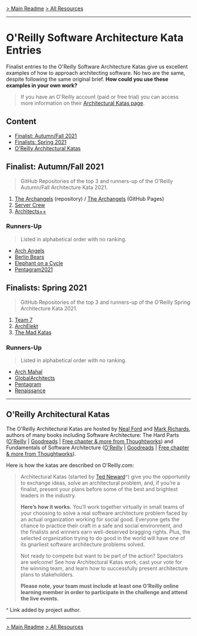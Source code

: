 [> Main Readme](../README.md)  [> All Resources](README.md)

---

# O'Reilly Software Architecture Kata Entries

Finalist entries to the O'Reilly Software Architecture Katas give us excellent examples of how to approach architecting software. No two are the same, despite following the same original brief. **How could you use these examples in your own work?**

> If you have an O'Reilly account (paid or free trial) you can access more information on their [Architectural Katas page](https://learning.oreilly.com/featured/architectural-katas/).

## Content

- <a href="#fall21">Finalist: Autumn/Fall 2021</a>
- <a href="#spring21">Finalists: Spring 2021</a>
- <a href="#oreillykatas">O'Reilly Architectural Katas</a>

<a name="fall21"></a>

## Finalist: Autumn/Fall 2021 

> GitHub Repositories of the top 3 and runners-up of the O'Reilly Autumn/Fall Architecture Kata 2021.

1. [The Archangels](https://github.com/tekiegirl/Archangels) (repository) / [The Archangels](https://tekiegirl.github.io/Archangels/) (GitHub Pages)
2. [Server Crew](https://github.com/vadagama/sever_crew)
3. [Architects++](https://github.com/chrizbo/architectural-katas-2021-fall)

### Runners-Up

> Listed in alphabetical order with no ranking.

- [Arch Angels](https://github.com/preetiagarwal26/archAngels)
- [Berlin Bears](https://github.com/AmalKhalil/berlin-bears/)
- [Elephant on a Cycle](https://github.com/sakosy/arch_katas_2021)
- [Pentagram2021](https://github.com/CruncherBigData/Pentagram2021)

<a name="spring21"></a>

## Finalists: Spring 2021

> GitHub Repositories of the top 3 and runners-up of the O'Reilly Spring Architecture Kata 2021.

1. [Team 7](https://github.com/team7katas/sysopsquad)
2. [ArchElekt](https://github.com/stitakis/ArchElekt)
3. [The Mad Katas](https://github.com/tekiegirl/TheMadKatas)

### Runners-Up

> Listed in alphabetical order with no ranking.

- [Arch Mahal](https://github.com/archkata2021t17/sysops-squad)
- [GlobalArchitects](https://github.com/archkatas-team-oreilly-21/solution)
- [Pentagram](https://github.com/amitosaurus/pentagram)
- [Renaissance](https://github.com/akryvko/architectural-katas-renaissance)

---

<a name="oreillykatas"></a>

## O'Reilly Architectural Katas

The O'Reilly Architectural Katas are hosted by [Neal Ford](http://nealford.com/) and [Mark Richards](https://developertoarchitect.com/), authors of many books including Software Architecture: The Hard Parts ([O'Reilly](https://learning.oreilly.com/library/view/software-architecture-the/9781492086888/) | [Goodreads](https://www.goodreads.com/book/show/58153482-software-architecture) | [Free chapter & more from Thoughtworks](https://www.thoughtworks.com/cn/books/software-architecture-hard-parts)) and Fundamentals of Software Architecture ([O'Reilly](https://learning.oreilly.com/library/view/fundamentals-of-software/9781492043447/) | [Goodreads](https://www.goodreads.com/book/show/44144493-fundamentals-of-software-architecture) | [Free chapter & more from Thoughtworks](https://www.thoughtworks.com/books/fundamentals-of-software-architecture)).

Here is how the katas are described on O'Reilly.com:

> Architectural Katas (started by [Ted Neward](http://blogs.tedneward.com/)^) give you the opportunity to exchange ideas, solve an architectural problem, and, if you’re a finalist, present your plans before some of the best and brightest leaders in the industry.
>
> **Here’s how it works.** You’ll work together virtually in small teams of your choosing to solve a real software architecture problem faced by an actual organization working for social good. Everyone gets the chance to practice their craft in a safe and social environment, and the finalists and winners earn well-deserved bragging rights. Plus, the selected organization trying to do good in the world will have one of its gnarliest software architecture problems solved.
>
> Not ready to compete but want to be part of the action? Spectators are welcome! See how Architectural Katas work, cast your vote for the winning team, and learn how to successfully present architecture plans to stakeholders.
>
> **Please note, your team must include at least one O’Reilly online learning member in order to participate in the challenge and attend the live events.**

^ Link added by project author.

---

[> Main Readme](../README.md)  [> All Resources](README.md)